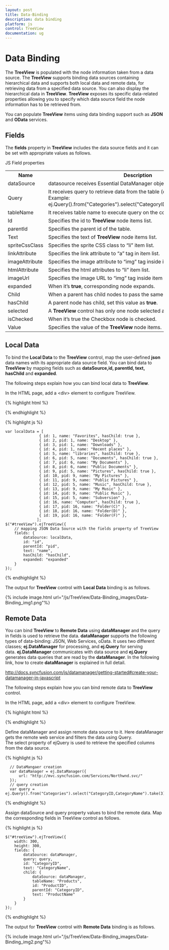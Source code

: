 ```yaml
---
layout: post
title: Data-Binding
description: data binding 
platform: js
control: TreeView
documentation: ug
---
```


# Data Binding 

The **TreeView** is populated with the node information taken from a data source. The **TreeView** supports binding data sources containing hierarchical data and supports both local data and remote data, for retrieving data from a specified data source. You can also display the hierarchical data in **TreeView**. **TreeView** exposes its specific data-related properties allowing you to specify which data source field the node information has to be retrieved from.

You can populate **TreeView** items using data binding support such as **JSON** and **OData** services. 

## Fields

The **fields** property in **TreeView** includes the data source fields and it can be set with appropriate values as follows.

JS Field properties

<table>
<tr>
<th>
Name</th><th>
Description</th></tr>
<tr>
<td>
dataSource</td><td>
datasource receives  Essential DataManager object and JSON object. </td></tr>
<tr>
<td>
Query</td><td>
It receives query to retrieve data from the table (query is same as SQL). Example:  ej.Query().from("Categories").select("CategoryID,CategoryName").take(3);</td></tr>
<tr>
<td>
tableName</td><td>
It receives table name to execute query on the corresponding table.</td></tr>
<tr>
<td>
Id</td><td>
Specifies the id to <b>TreeView</b> node items list.</td></tr>
<tr>
<td>
parentId</td><td>
Specifies the parent id of the table.</td></tr>
<tr>
<td>
Text</td><td>
Specifies the text of <b>TreeView</b> node items list.</td></tr>
<tr>
<td>
spriteCssClass</td><td>
Specifies the sprite CSS class to “li” item list.</td></tr>
<tr>
<td>
linkAttribute</td><td>
Specifies the link attribute to “a” tag in item list.</td></tr>
<tr>
<td>
imageAttribute</td><td>
Specifies the image attribute to “img” tag inside items list.</td></tr>
<tr>
<td>
htmlAttribute</td><td>
Specifies the html attributes to “li” item list.</td></tr>
<tr>
<td>
imageUrl</td><td>
Specifies the image URL to “img” tag inside item list. </td></tr>
<tr>
<td>
expanded</td><td>
When it’s <b>true</b>, corresponding node expands.</td></tr>
<tr>
<td>
Child</td><td>
When a parent has child nodes to pass the same mapper for child.</td></tr>
<tr>
<td>
hasChild</td><td>
A parent node has child, set this value as <b>true</b>.</td></tr>
<tr>
<td>
selected</td><td>
A <b>TreeView</b> control has only one node selected at time.</td></tr>
<tr>
<td>
isChecked</td><td>
When it’s true the Checkbox node is checked.</td></tr>
<tr>
<td>
Value</td><td>
Specifies the value of the <b>TreeView</b> node items.</td></tr>
</table>

## Local Data

To bind the **Local Data** to the **TreeView** control, map the user-defined **json** data names with its appropriate data source field. You can bind data to **TreeView** by mapping fields such as **dataSource,id, parentId, text, hasChild** and **expanded**. 

The following steps explain how you can bind local data to **TreeView**.

In the HTML page, add a &lt;div&gt; element to configure TreeView.

{% highlight html %}

<div id="treeView"></div>

{% endhighlight %}

{% highlight js %}

    var localData = [
                   { id: 1, name: "Favorites", hasChild: true },
                   { id: 2, pid: 1, name: "Desktop" },
                   { id: 3, pid: 1, name: "Downloads" },
                   { id: 4, pid: 1, name: "Recent places" },
                   { id: 5, name: "libraries", hasChild: true },
                   { id: 6, pid: 5, name: "Documents", hasChild: true },
                   { id: 7, pid: 6, name: "My Documents" },
                   { id: 8, pid: 6, name: "Public Documents" },
                   { id: 9, pid: 5, name: "Pictures", hasChild: true },
                   { id: 10, pid: 9, name: "My Pictures" },
                   { id: 11, pid: 9, name: "Public Pictures" },
                   { id: 12, pid: 5, name: "Music", hasChild: true },
                   { id: 13, pid: 9, name: "My Music" },
                   { id: 14, pid: 9, name: "Public Music" },
                   { id: 15, pid: 5, name: "Subversion" },
                   { id: 16, name: "Computer", hasChild: true },
                   { id: 17, pid: 16, name: "Folder(C)" },
                   { id: 18, pid: 16, name: "Folder(D)" },
                   { id: 19, pid: 16, name: "Folder(F)" },
                  ];
    $("#treeView").ejTreeView({
        // mapping JSON Data Source with the fields property of TreeView
        fields: {
            dataSource: localData,
            id: "id",
            parentId: "pid",
            text: "name",
            hasChild: "hasChild",
            expanded: "expanded"
        }
    });

{% endhighlight %}

The output for **TreeView** control with **Local Data** binding is as follows.

{% include image.html url="/js/TreeView/Data-Binding_images/Data-Binding_img1.png"%}

## Remote Data

You can bind **TreeView** to **Remote Data** using **dataManager** and the query in fields is used to retrieve the data. **dataManager** supports the following types of data-binding: JSON, Web Services, oData. It uses two different classes; **ej.DataManager** for processing, and **ej.Query** for serving data. **ej.DataManager** communicates with data source and **ej.Query** generates data queries that are read by the **dataManager**. In the following link, how to create **dataManager** is explained in full detail.

<http://docs.syncfusion.com/js/datamanager/getting-started#create-your-datamanager-in-javascript>

The following steps explain how you can bind remote data to **TreeView** control.

In the HTML page, add a &lt;div&gt; element to configure TreeView.

{% highlight html %}


<div id="treeView"></div>

{% endhighlight %}



Define dataManager and assign remote data source to it. Here dataManager gets the remote web service and filters the data using Query. The select property of ejQuery is used to retrieve the specified columns from the data source.

{% highlight js %}

      // DataMangaer creation
      var dataManager = ej.DataManager({
          url: "http://mvc.syncfusion.com/Services/Northwnd.svc/"
      });
      // query creation
      var query = ej.Query().from("Categories").select("CategoryID,CategoryName").take(3);


{% endhighlight %}


Assign dataSource and query property values to bind the remote data. Map the corresponding fields in TreeView control as follows.

{% highlight js %}

    $("#treeView").ejTreeView({
        width: 300,
        height: 300,
        fields: {
            dataSource: dataManager,
            query: query,
            id: "CategoryID",
            text: "CategoryName",
            child: {
                dataSource: dataManager,
                tableName: "Products",
                id: "ProductID",
                parentId: "CategoryID",
                text: "ProductName"
            }
        }
    });


{% endhighlight %}

The output for **TreeView** control with **Remote Data** binding is as follows.

{% include image.html url="/js/TreeView/Data-Binding_images/Data-Binding_img2.png"%}

